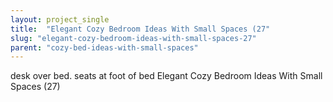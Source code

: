 ```yaml
---
layout: project_single
title:  "Elegant Cozy Bedroom Ideas With Small Spaces (27"
slug: "elegant-cozy-bedroom-ideas-with-small-spaces-27"
parent: "cozy-bed-ideas-with-small-spaces"
---
```

desk over bed. seats at foot of bed Elegant Cozy Bedroom Ideas With Small Spaces (27)